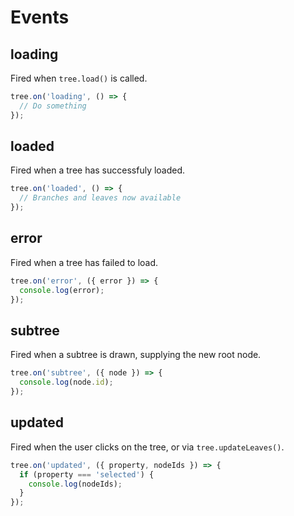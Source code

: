 # Events

## loading
Fired when `tree.load()` is called.
```JavaScript
tree.on('loading', () => {
  // Do something
});
```

## loaded
Fired when a tree has successfuly loaded.
```JavaScript
tree.on('loaded', () => {
  // Branches and leaves now available
});
```

## error
Fired when a tree has failed to load.
```JavaScript
tree.on('error', ({ error }) => {
  console.log(error);
});
```

## subtree
Fired when a subtree is drawn, supplying the new root node.
```JavaScript
tree.on('subtree', ({ node }) => {
  console.log(node.id);
});
```

## updated
Fired when the user clicks on the tree, or via `tree.updateLeaves()`.
```JavaScript
tree.on('updated', ({ property, nodeIds }) => {
  if (property === 'selected') {
    console.log(nodeIds);
  }
});
```
